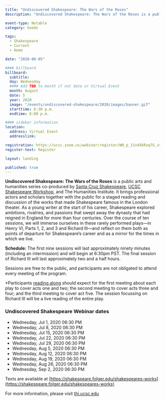 ```yaml
---
title: "Undiscovered Shakespeare: The Wars of the Roses"
description: "Undiscovered Shakespeare: The Wars of the Roses is a public arts and humanities series that brings professional actors and scholars together with the public for live readings and discussion of the works that made Shakespeare famous in the London theater."

event-type: Notable
category: Seeds

tags:
  - Shakespeare
  - Current
  - Home

date: "2020-08-05"

#### billboard
billboard:
  subtitle: 
  day: Wednesday
  #### Add TBD to month if not date or Virtual Event
  month: August
  date: 5
  year: 2020
  image: "/events/undiscovered-shakespeare/2020/images/banner.gif"
  starttime: 6:30 p.m.
  endtime: 8:00 p.m.

#### sidebar information
location:
  address: Virtual Event
  addresslink: 

registration: https://ucsc.zoom.us/webinar/register/WN_p_11ndXkRsq7G_zsFnjN4Q
register-text: Register

layout: landing

published: true
---
```


**Undiscovered Shakespeare: The Wars of the Roses** is a public arts and humanities series co-produced by [Santa Cruz Shakespeare](https://www.santacruzshakespeare.org/), [UCSC Shakespeare Workshop](https://thi.ucsc.edu/centers/shakespeare-workshop/), and The Humanities Institute. It brings professional actors and scholars together with the public for a staged reading and discussion of the works that made Shakespeare famous in the London theater. As a young writer at the start of his career, Shakespeare explored ambitions, rivalries, and passions that swept away the dynasty that had reigned in England for more than four centuries. Over the course of ten sessions, we will immerse ourselves in these rarely performed plays—in Henry VI, Parts 1, 2, and 3 and Richard III—and reflect on them both as points of departure for Shakespeare’s career and as a mirror for the times in which we live.

**Schedule:** The first nine sessions will last approximately ninety minutes (including an intermission) and will begin at 6:30pm PST. The final session of Richard III will last approximately two and a half hours.

Sessions are free to the public, and participants are not obligated to attend every meeting of the program.

*Participants [reading along](https://shakespeare.folger.edu/shakespeares-works/) should expect for the first meeting about each play to cover acts one and two; the second meeting to cover acts three and four; and the third meeting to cover act five. The session focussing on Richard III will be a live reading of the entire play.

### Undiscovered Shakespeare Webinar dates

- Wednesday, Jul 1, 2020 06:30 PM
- Wednesday, Jul 8, 2020 06:30 PM
- Wednesday, Jul 15, 2020 06:30 PM
- Wednesday, Jul 22, 2020 06:30 PM
- Wednesday, Jul 29, 2020 06:30 PM
- Wednesday, Aug 5, 2020 06:30 PM
- Wednesday, Aug 12, 2020 06:30 PM
- Wednesday, Aug 19, 2020 06:30 PM
- Wednesday, Aug 26, 2020 06:30 PM
- Wednesday, Sep 2, 2020 06:30 PM

Texts are available at
[https://shakespeare.folger.edu/shakespeares-works](https://shakespeare.folger.edu/shakespeares-works)

For more information, please visit [thi.ucsc.edu](https://thi.ucsc.edu)

